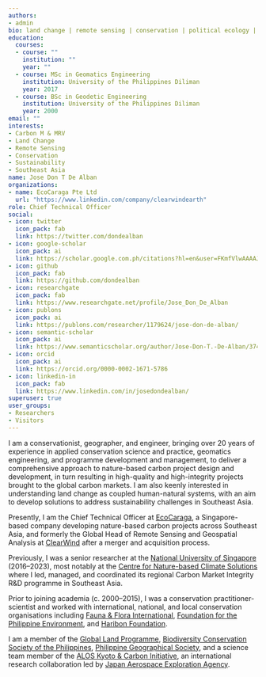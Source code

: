 ```yaml
---
authors:
- admin
bio: land change | remote sensing | conservation | political ecology | sustainability | Southeast Asia
education:
  courses:
  - course: ""
    institution: ""
    year: ""
  - course: MSc in Geomatics Engineering
    institution: University of the Philippines Diliman
    year: 2017
  - course: BSc in Geodetic Engineering
    institution: University of the Philippines Diliman
    year: 2000
email: ""
interests:
- Carbon M & MRV
- Land Change
- Remote Sensing
- Conservation
- Sustainability
- Southeast Asia
name: Jose Don T De Alban
organizations:
- name: EcoCaraga Pte Ltd
  url: "https://www.linkedin.com/company/clearwindearth"
role: Chief Technical Officer 
social:
- icon: twitter
  icon_pack: fab
  link: https://twitter.com/dondealban
- icon: google-scholar
  icon_pack: ai
  link: https://scholar.google.com.ph/citations?hl=en&user=FKmfVlwAAAAJ
- icon: github
  icon_pack: fab
  link: https://github.com/dondealban
- icon: researchgate
  icon_pack: fab
  link: https://www.researchgate.net/profile/Jose_Don_De_Alban
- icon: publons
  icon_pack: ai
  link: https://publons.com/researcher/1179624/jose-don-de-alban/
- icon: semantic-scholar
  icon_pack: ai
  link: https://www.semanticscholar.org/author/Jose-Don-T.-De-Alban/37482984
- icon: orcid
  icon_pack: ai
  link: https://orcid.org/0000-0002-1671-5786
- icon: linkedin-in
  icon_pack: fab
  link: https://www.linkedin.com/in/josedondealban/
superuser: true
user_groups:
- Researchers
- Visitors
---
```

I am a conservationist, geographer, and engineer, bringing over 20 years of experience in applied conservation science and practice, geomatics engineering, and programme development and management, to deliver a comprehensive approach to nature-based carbon project design and development, in turn resulting in high-quality and high-integrity projects brought to the global carbon markets. I am also keenly interested in understanding land change as coupled human-natural systems, with an aim to develop solutions to address sustainability challenges in Southeast Asia.

Presently, I am the Chief Technical Officer at [EcoCaraga](https://www.linkedin.com/company/ecocaraga/), a Singapore-based company developing nature-based carbon projects across Southeast Asia, and formerly the Global Head of Remote Sensing and Geospatial Analysis at [ClearWind](https://www.linkedin.com/company/clearwindearth) after a merger and acquisition process.

Previously, I was a senior researcher at the [National University of Singapore](http://www.nus.edu.sg) (2016–2023), most notably at the [Centre for Nature-based Climate Solutions](https://www.nus.edu.sg/cncs/jose-don-de-alban/) where I led, managed, and coordinated its regional Carbon Market Integrity R&D programme in Southeast Asia.

Prior to joining academia (c. 2000–2015), I was a conservation practitioner-scientist and worked with international, national, and local conservation organisations including [Fauna & Flora International](https://www.fauna-flora.org), [Foundation for the Philippine Environment](https://fpe.ph), and [Haribon Foundation](https://haribon.org.ph).

I am a member of the [Global Land Programme](https://glp.earth/users/jose-don-de-alban), [Biodiversity Conservation Society of the Philippines](http://www.biodiversity.ph), [Philippine Geographical Society](https://phgeographicalsociety.org), and a science team member of the [ALOS Kyoto & Carbon Initiative](https://www.eorc.jaxa.jp/ALOS/en/kyoto/kyoto_index.htm), an international research collaboration led by [Japan Aerospace Exploration Agency](https://www.eorc.jaxa.jp/ALOS/a/en/activity/kc_e.htm).
